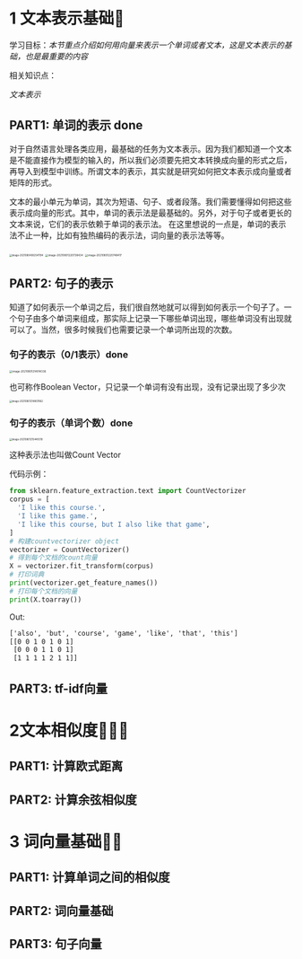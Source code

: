 # 1 文本表示基础🌟

学习目标：*本节重点介绍如何用向量来表示一个单词或者文本，这是文本表示的基础，也是最重要的内容*

相关知识点：

*文本表示*

## PART1: 单词的表示 done

对于自然语言处理各类应用，最基础的任务为文本表示。因为我们都知道一个文本是不能直接作为模型的输入的，所以我们必须要先把文本转换成向量的形式之后，再导入到模型中训练。所谓文本的表示，其实就是研究如何把文本表示成向量或者矩阵的形式。

文本的最小单元为单词，其次为短语、句子、或者段落。我们需要懂得如何把这些表示成向量的形式。其中，单词的表示法是最基础的。另外，对于句子或者更长的文本来说，它们的表示依赖于单词的表示法。 在这里想说的一点是，单词的表示法不止一种，比如有独热编码的表示法，词向量的表示法等等。

<img src="/Users/yunwanxu/Library/Application Support/typora-user-images/image-20210804082541194.png" alt="image-20210804082541194" style="zoom:30%;" />

<img src="/Users/yunwanxu/Library/Application Support/typora-user-images/image-20210801220738434.png" alt="image-20210801220738434" style="zoom:33%;" />

<img src="/Users/yunwanxu/Library/Application Support/typora-user-images/image-20210801220748417.png" alt="image-20210801220748417" style="zoom:33%;" />

## PART2: 句子的表示 

知道了如何表示一个单词之后，我们很自然地就可以得到如何表示一个句子了。一个句子由多个单词来组成，那实际上记录一下哪些单词出现，哪些单词没有出现就可以了。当然，很多时候我们也需要记录一个单词所出现的次数。

### 句子的表示（0/1表示）done

<img src="/Users/yunwanxu/Library/Application Support/typora-user-images/image-20210801214914336.png" alt="image-20210801214914336" style="zoom:33%;" />

也可称作Boolean Vector，只记录一个单词有没有出现，没有记录出现了多少次

<img src="/Users/yunwanxu/Library/Application Support/typora-user-images/image-20210801214807862.png" alt="image-20210801214807862" style="zoom:30%;" />

### 句子的表示（单词个数）done

<img src="/Users/yunwanxu/Library/Application Support/typora-user-images/image-20210801215449319.png" alt="image-20210801215449319" style="zoom:30%;" />

这种表示法也叫做Count Vector

代码示例：

```python
from sklearn.feature_extraction.text import CountVectorizer
corpus = [
  'I like this course.',
  'I like this game.',
  'I like this course, but I also like that game',
]
# 构建countvectorizer object
vectorizer = CountVectorizer()
# 得到每个文档的count向量
X = vectorizer.fit_transform(corpus)
# 打印词典
print(vectorizer.get_feature_names())
# 打印每个文档的向量
print(X.toarray())
```

Out:

```txt
['also', 'but', 'course', 'game', 'like', 'that', 'this']
[[0 0 1 0 1 0 1]
 [0 0 0 1 1 0 1]
 [1 1 1 1 2 1 1]]
```

## PART3: tf-idf向量

# 2文本相似度🌟🌟🌟

## PART1: 计算欧式距离

## PART2: 计算余弦相似度

# 3 词向量基础🌟🌟

## PART1: 计算单词之间的相似度

## PART2: 词向量基础

## PART3: 句子向量